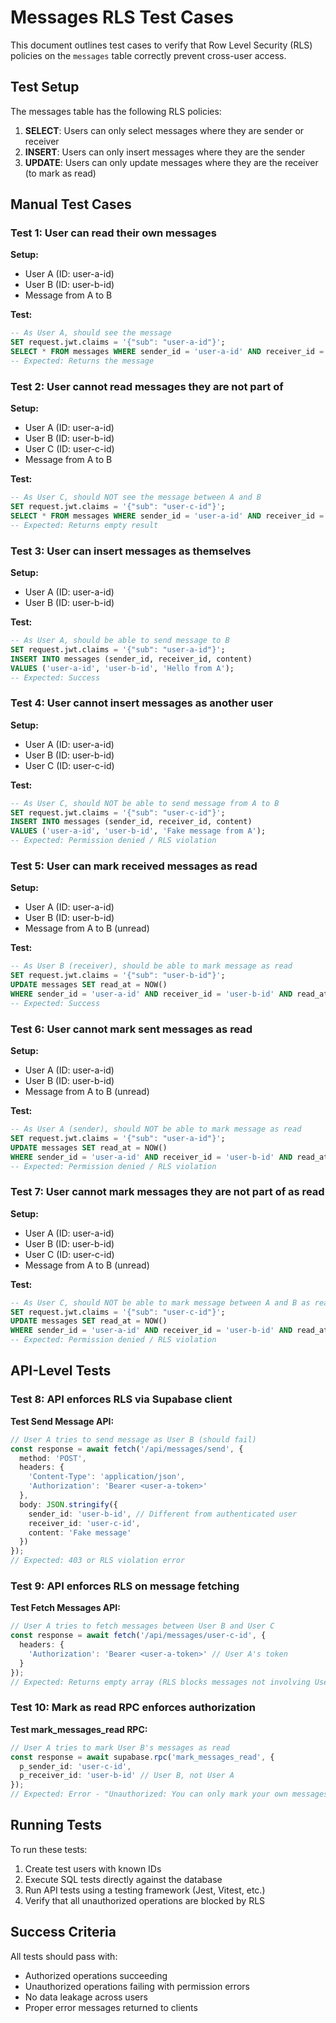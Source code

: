 # Messages RLS Test Cases

This document outlines test cases to verify that Row Level Security (RLS) policies on the `messages` table correctly prevent cross-user access.

## Test Setup

The messages table has the following RLS policies:
1. **SELECT**: Users can only select messages where they are sender or receiver
2. **INSERT**: Users can only insert messages where they are the sender
3. **UPDATE**: Users can only update messages where they are the receiver (to mark as read)

## Manual Test Cases

### Test 1: User can read their own messages

**Setup:**
- User A (ID: user-a-id)
- User B (ID: user-b-id)
- Message from A to B

**Test:**
```sql
-- As User A, should see the message
SET request.jwt.claims = '{"sub": "user-a-id"}';
SELECT * FROM messages WHERE sender_id = 'user-a-id' AND receiver_id = 'user-b-id';
-- Expected: Returns the message
```

### Test 2: User cannot read messages they are not part of

**Setup:**
- User A (ID: user-a-id)
- User B (ID: user-b-id)
- User C (ID: user-c-id)
- Message from A to B

**Test:**
```sql
-- As User C, should NOT see the message between A and B
SET request.jwt.claims = '{"sub": "user-c-id"}';
SELECT * FROM messages WHERE sender_id = 'user-a-id' AND receiver_id = 'user-b-id';
-- Expected: Returns empty result
```

### Test 3: User can insert messages as themselves

**Setup:**
- User A (ID: user-a-id)
- User B (ID: user-b-id)

**Test:**
```sql
-- As User A, should be able to send message to B
SET request.jwt.claims = '{"sub": "user-a-id"}';
INSERT INTO messages (sender_id, receiver_id, content)
VALUES ('user-a-id', 'user-b-id', 'Hello from A');
-- Expected: Success
```

### Test 4: User cannot insert messages as another user

**Setup:**
- User A (ID: user-a-id)
- User B (ID: user-b-id)
- User C (ID: user-c-id)

**Test:**
```sql
-- As User C, should NOT be able to send message from A to B
SET request.jwt.claims = '{"sub": "user-c-id"}';
INSERT INTO messages (sender_id, receiver_id, content)
VALUES ('user-a-id', 'user-b-id', 'Fake message from A');
-- Expected: Permission denied / RLS violation
```

### Test 5: User can mark received messages as read

**Setup:**
- User A (ID: user-a-id)
- User B (ID: user-b-id)
- Message from A to B (unread)

**Test:**
```sql
-- As User B (receiver), should be able to mark message as read
SET request.jwt.claims = '{"sub": "user-b-id"}';
UPDATE messages SET read_at = NOW()
WHERE sender_id = 'user-a-id' AND receiver_id = 'user-b-id' AND read_at IS NULL;
-- Expected: Success
```

### Test 6: User cannot mark sent messages as read

**Setup:**
- User A (ID: user-a-id)
- User B (ID: user-b-id)
- Message from A to B (unread)

**Test:**
```sql
-- As User A (sender), should NOT be able to mark message as read
SET request.jwt.claims = '{"sub": "user-a-id"}';
UPDATE messages SET read_at = NOW()
WHERE sender_id = 'user-a-id' AND receiver_id = 'user-b-id' AND read_at IS NULL;
-- Expected: Permission denied / RLS violation
```

### Test 7: User cannot mark messages they are not part of as read

**Setup:**
- User A (ID: user-a-id)
- User B (ID: user-b-id)
- User C (ID: user-c-id)
- Message from A to B (unread)

**Test:**
```sql
-- As User C, should NOT be able to mark message between A and B as read
SET request.jwt.claims = '{"sub": "user-c-id"}';
UPDATE messages SET read_at = NOW()
WHERE sender_id = 'user-a-id' AND receiver_id = 'user-b-id' AND read_at IS NULL;
-- Expected: Permission denied / RLS violation
```

## API-Level Tests

### Test 8: API enforces RLS via Supabase client

**Test Send Message API:**
```typescript
// User A tries to send message as User B (should fail)
const response = await fetch('/api/messages/send', {
  method: 'POST',
  headers: {
    'Content-Type': 'application/json',
    'Authorization': 'Bearer <user-a-token>'
  },
  body: JSON.stringify({
    sender_id: 'user-b-id', // Different from authenticated user
    receiver_id: 'user-c-id',
    content: 'Fake message'
  })
});
// Expected: 403 or RLS violation error
```

### Test 9: API enforces RLS on message fetching

**Test Fetch Messages API:**
```typescript
// User A tries to fetch messages between User B and User C
const response = await fetch('/api/messages/user-c-id', {
  headers: {
    'Authorization': 'Bearer <user-a-token>' // User A's token
  }
});
// Expected: Returns empty array (RLS blocks messages not involving User A)
```

### Test 10: Mark as read RPC enforces authorization

**Test mark_messages_read RPC:**
```typescript
// User A tries to mark User B's messages as read
const response = await supabase.rpc('mark_messages_read', {
  p_sender_id: 'user-c-id',
  p_receiver_id: 'user-b-id' // User B, not User A
});
// Expected: Error - "Unauthorized: You can only mark your own messages as read"
```

## Running Tests

To run these tests:

1. Create test users with known IDs
2. Execute SQL tests directly against the database
3. Run API tests using a testing framework (Jest, Vitest, etc.)
4. Verify that all unauthorized operations are blocked by RLS

## Success Criteria

All tests should pass with:
- Authorized operations succeeding
- Unauthorized operations failing with permission errors
- No data leakage across users
- Proper error messages returned to clients
